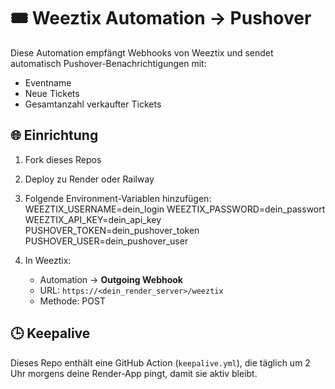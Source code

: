 # 🎟️ Weeztix Automation → Pushover

Diese Automation empfängt Webhooks von Weeztix und sendet
automatisch Pushover-Benachrichtigungen mit:

- Eventname  
- Neue Tickets  
- Gesamtanzahl verkaufter Tickets  

## 🌐 Einrichtung

1. Fork dieses Repos
2. Deploy zu Render oder Railway
3. Folgende Environment-Variablen hinzufügen:
   WEEZTIX_USERNAME=dein_login
   WEEZTIX_PASSWORD=dein_passwort
   WEEZTIX_API_KEY=dein_api_key
   PUSHOVER_TOKEN=dein_pushover_token
   PUSHOVER_USER=dein_pushover_user

4. In Weeztix:
   - Automation → **Outgoing Webhook**
   - URL: `https://<dein_render_server>/weeztix`
   - Methode: POST

## 🕒 Keepalive

Dieses Repo enthält eine GitHub Action (`keepalive.yml`),
die täglich um 2 Uhr morgens deine Render-App pingt,
damit sie aktiv bleibt.

